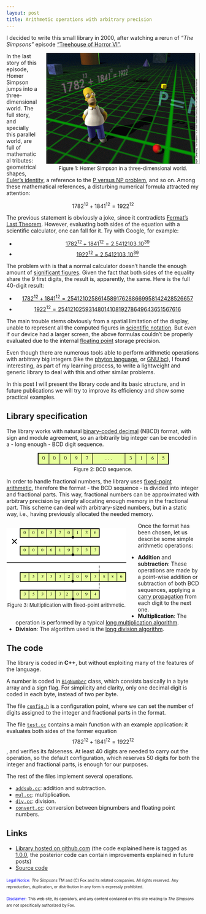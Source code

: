 ```yaml
---
layout: post
title: Arithmetic operations with arbitrary precision
---
```


I decided to write this small library in 2000, after watching a rerun of _“The Simpsons”_ episode [“Treehouse of Horror VI”](https://en.wikipedia.org/wiki/Treehouse_of_Horror_VI).


<div style='float: right;margin-left: 20px'>
  <center><img src="/images/bignumbers1_homer3.png"></center>
  <center><font size="2">Figure 1: Homer Simpson in a three-dimensional world.</font></center>
</div>

In the last story of this episode, Homer Simpson jumps into a three-dimensional world. The full story, and specially this parallel world, are full of mathematical tributes: geometrical shapes, [Euler’s identity](https://en.wikipedia.org/wiki/Euler%27s_identity), a reference to the [P versus NP problem](https://en.wikipedia.org/wiki/P_versus_NP_problem), and so on. Among these mathematical references, a disturbing numerical formula attracted my attention: 

 $$1782^{12} + 1841^{12} = 1922^{12}$$

The previous statement is obviously a joke, since it contradicts [Fermat’s Last Theorem](https://en.wikipedia.org/wiki/Fermat%27s_Last_Theorem). However, evaluating both sides of the equation with a scientific calculator, one can fall for it. Try with Google, for example:

* [$$1782^{12} + 1841^{12} = 2.5412103\,.10^{39}$$](https://www.google.com/search?q=1782%5E12+%2B+1841%5E12)
* [$$1922^{12} = 2.5412103\,.10^{39}$$](https://www.google.com/search?q=1922%5E12)

The problem with is that a normal calculator doesn’t handle the enough amount of [significant figures](https://en.wikipedia.org/wiki/Significant_figures). Given the fact that both sides of the equality share the 9 first digits, the result is, apparently, the same. Here is the full 40-digit result:

* [$$1782^{12} + 1841^{12} = 2541210258614589176288669958142428526657$$](https://www.wolframalpha.com/input/?i=1782%5E12+%2B+1841%5E12)
* [$$1922^{12} = 2541210259314801410819278649643651567616$$](https://www.wolframalpha.com/input/?i=1922%5E12)

The main trouble stems obviously from a spatial limitation of the display, unable to represent all the computed figures in [scientific notation](https://en.wikipedia.org/wiki/Scientific_notation). But even if our device had a larger screen, the above formulas couldn’t be properly evaluated due to the internal [floating point](https://en.wikipedia.org/wiki/Floating_point) storage precision.

Even though there are numerous tools able to perform arithmetic operations with arbitrary big integers (like the [phyton language](https://www.python.org/), or [GNU bc](https://www.gnu.org/software/bc/)), I found interesting, as part of my learning process, to write a lightweight and generic library to deal with this and other similar problems.

In this post I will present the library code and its basic structure, and in future publications we will try to improve its efficiency and show some practical examples.

## Library specification

The library works with natural [binary-coded decimal](https://en.wikipedia.org/wiki/Binary-coded_decimal) (NBCD) format, with sign and module agreement, so an arbitrarily big integer can be encoded in a - long enough - BCD digit sequence.

<div style='margin-bottom: 15px'>
<center><img src="/images/bignumbers1_1.png"></center>
<center><font size="2">Figure 2: BCD sequence.</font></center>
</div>

In order to handle fractional numbers, the library uses [fixed-point arithmetic](https://en.wikipedia.org/wiki/Fixed-point_arithmetic), therefore the format - the BCD sequence - is divided into integer and fractional parts. This way, fractional numbers can be approximated with arbitrary precision by simply allocating enough memory in the fractional part. This scheme can deal with arbitrary-sized numbers, but in a static way, i.e., having previously allocated the needed memory.

<div style='float: left;margin-right: 30px;margin-top: 15px;margin-bottom: 15px'>
  <center><img src="/images/bignumbers1_2.png"></center>
  <center><font size="2">Figure 3: Multiplication with fixed-point arithmetic.</font></center>
</div>


Once the format has been chosen, let us describe some simple arithmetic operations:

* **Addition** and **subtraction**: These operations are made by a point-wise addition or subtraction of both BCD sequences, applying a [carry propagation](https://en.wikipedia.org/wiki/Carry_(arithmetic)) from each digit to the next one.
* **Multiplication**: The operation is performed by a typical [long multiplication algorithm](http://mathworld.wolfram.com/LongMultiplication.html).
* **Division**: The algorithm used is the [long division algorithm](http://mathworld.wolfram.com/LongDivision.html).

## The code

The library is coded in **C++**, but without exploiting many of the features of the language.

A number is coded in [`BigNumber`](https://github.com/ibancg/bignumbers/blob/1.0.0/bignum.h) class, which consists basically in a byte array and a sign flag. For simplicity and clarity, only one decimal digit is coded in each byte, instead of two per byte.

The file [`config.h`](https://github.com/ibancg/bignumbers/blob/1.0.0/config.h) is a configuration point, where we can set the number of digits assigned to the integer and fractional parts in the format.

The file [`test.cc`](https://github.com/ibancg/bignumbers/blob/1.0.0/test.cc) contains a main function with an example application: it evaluates both sides of the former equation $$1782^{12} + 1841^{12} = 1922^{12}$$, and verifies its falseness. At least 40 digits are needed to carry out the operation, so the default configuration, which reserves 50 digits for both the integer and fractional parts, is enough for our purposes.

The rest of the files implement several operations.

* [`addsub.cc`](https://github.com/ibancg/bignumbers/blob/1.0.0/addsub.cc): addition and subtraction.
* [`mul.cc`](https://github.com/ibancg/bignumbers/blob/1.0.0/mul.cc): multiplication.
* [`div.cc`](https://github.com/ibancg/bignumbers/blob/1.0.0/div.cc): division.
* [`convert.cc`](https://github.com/ibancg/bignumbers/blob/1.0.0/convert.cc): conversion between bignumbers and floating point numbers.

## Links

* [Library hosted on github.com](https://github.com/ibancg/bignumbers) (the code explained here is tagged as [1.0.0](https://github.com/ibancg/bignumbers/releases/tag/1.0.0), the posterior code can contain improvements explained in future posts)
* [Source code](https://github.com/ibancg/bignumbers/archive/1.0.0.zip)

<p><span style="color: blue; font-size: x-small;">Legal Notice:</span> <span style="font-size: x-small;"><em>The Simpsons</em> TM and (C) Fox and its related companies. All rights reserved. Any reproduction, duplication, or distribution in any form is expressly prohibited.</span></p>

<p><span style="color: blue; font-size: x-small;">Disclaimer:</span> <span style="font-size: x-small;"> This web site, its operators, and any content contained on this site relating to <em>The Simpsons</em> are not specifically authorized by Fox.</span></p>

